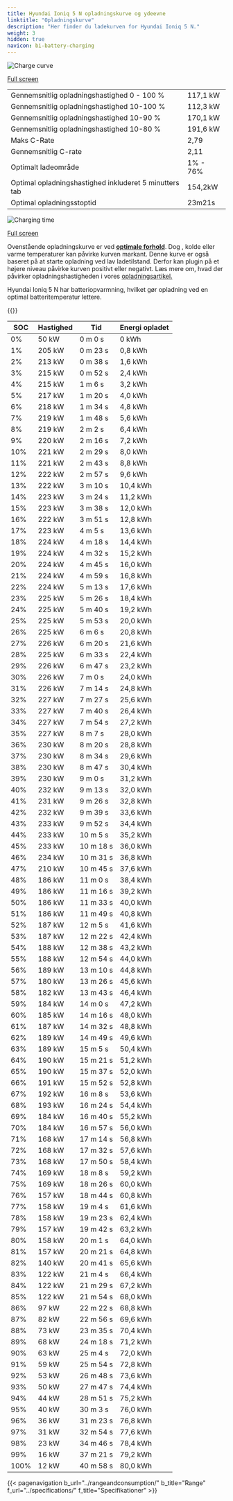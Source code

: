 ```yaml
---
title: Hyundai Ioniq 5 N opladningskurve og ydeevne
linktitle: "Opladningskurve"
description: "Her finder du ladekurven for Hyundai Ioniq 5 N."
weight: 3
hidden: true
navicon: bi-battery-charging
---
```

<!-- markdownlint-disable MD033 -->
<img src="/images/models/hyundai/ioniq_5/ioniq_5_n/chargingcurve.svg" alt="Charge curve" class="img-fluid">

[Full screen](/images/models/hyundai/ioniq_5/ioniq_5_n/chargingcurve.svg)


<table class="table table-striped border">
<tbody>
<tr>
<td>Gennemsnitlig opladningshastighed 0 - 100 %</td><td>117,1 kW</td>
</tr>
<tr>
<td>Gennemsnitlig opladningshastighed 10-100 %</td><td>112,3 kW</td>
</tr>
<tr>
<td>Gennemsnitlig opladningshastighed 10-90 %</td><td>170,1 kW</td>
</tr>
<tr>
<td>Gennemsnitlig opladningshastighed 10-80 %</td><td>191,6 kW</td>
</tr>
<tr>
<td>Maks C-Rate</td><td>2,79</td>
</tr>
<tr>
<td>Gennemsnitlig C-rate</td><td>2,11</td>
</tr>
<tr>
<td>Optimalt ladeområde</td><td>1% - 76%</td>
</tr>
<tr>
<td>Optimal opladningshastighed inkluderet 5 minutters tab</td><td>154,2kW</td>
</tr>
<tr>
<td>Optimal opladningsstoptid</td><td>23m21s</td>
</tr>
</tbody>
</table>
<img src="/images/models/hyundai/ioniq_5/ioniq_5_n/chargingtime.svg" alt="Charging time" class="img-fluid">

[Full screen](/images/models/hyundai/ioniq_5/ioniq_5_n/chargingtime.svg)


Ovenstående opladningskurve er ved **[optimale forhold](../../../../../technology/battery/charging/#temperatur)**. Dog , kolde eller varme temperaturer kan påvirke kurven markant. Denne kurve er også baseret på at starte opladning ved lav ladetilstand. Derfor kan plugin på et højere niveau påvirke kurven positivt eller negativt. Læs mere om, hvad der påvirker opladningshastigheden i vores [opladningsartikel.](../../../../../technology/battery/charging/)


Hyundai Ioniq 5 N har batteriopvarmning, hvilket gør opladning ved en optimal batteritemperatur lettere.


{{<evkxdisplayaddarticle />}}
<table class="table table-striped border">
<thead>
<tr><th>SOC</th><th>Hastighed</th><th>Tid</th><th>Energi opladet</th></tr>
</thead>
<tbody>
<tr>
<td>0%</td><td>50 kW</td><td> 0 m 0 s </td><td>0 kWh </td>
</tr>
<tr>
<td>1%</td><td>205 kW</td><td> 0 m 23 s </td><td>0,8 kWh </td>
</tr>
<tr>
<td>2%</td><td>213 kW</td><td> 0 m 38 s </td><td>1,6 kWh </td>
</tr>
<tr>
<td>3%</td><td>215 kW</td><td> 0 m 52 s </td><td>2,4 kWh </td>
</tr>
<tr>
<td>4%</td><td>215 kW</td><td> 1 m 6 s </td><td>3,2 kWh </td>
</tr>
<tr>
<td>5%</td><td>217 kW</td><td> 1 m 20 s </td><td>4,0 kWh </td>
</tr>
<tr>
<td>6%</td><td>218 kW</td><td> 1 m 34 s </td><td>4,8 kWh </td>
</tr>
<tr>
<td>7%</td><td>219 kW</td><td> 1 m 48 s </td><td>5,6 kWh </td>
</tr>
<tr>
<td>8%</td><td>219 kW</td><td> 2 m 2 s </td><td>6,4 kWh </td>
</tr>
<tr>
<td>9%</td><td>220 kW</td><td> 2 m 16 s </td><td>7,2 kWh </td>
</tr>
<tr>
<td>10%</td><td>221 kW</td><td> 2 m 29 s </td><td>8,0 kWh </td>
</tr>
<tr>
<td>11%</td><td>221 kW</td><td> 2 m 43 s </td><td>8,8 kWh </td>
</tr>
<tr>
<td>12%</td><td>222 kW</td><td> 2 m 57 s </td><td>9,6 kWh </td>
</tr>
<tr>
<td>13%</td><td>222 kW</td><td> 3 m 10 s </td><td>10,4 kWh </td>
</tr>
<tr>
<td>14%</td><td>223 kW</td><td> 3 m 24 s </td><td>11,2 kWh </td>
</tr>
<tr>
<td>15%</td><td>223 kW</td><td> 3 m 38 s </td><td>12,0 kWh </td>
</tr>
<tr>
<td>16%</td><td>222 kW</td><td> 3 m 51 s </td><td>12,8 kWh </td>
</tr>
<tr>
<td>17%</td><td>223 kW</td><td> 4 m 5 s </td><td>13,6 kWh </td>
</tr>
<tr>
<td>18%</td><td>224 kW</td><td> 4 m 18 s </td><td>14,4 kWh </td>
</tr>
<tr>
<td>19%</td><td>224 kW</td><td> 4 m 32 s </td><td>15,2 kWh </td>
</tr>
<tr>
<td>20%</td><td>224 kW</td><td> 4 m 45 s </td><td>16,0 kWh </td>
</tr>
<tr>
<td>21%</td><td>224 kW</td><td> 4 m 59 s </td><td>16,8 kWh </td>
</tr>
<tr>
<td>22%</td><td>224 kW</td><td> 5 m 13 s </td><td>17,6 kWh </td>
</tr>
<tr>
<td>23%</td><td>225 kW</td><td> 5 m 26 s </td><td>18,4 kWh </td>
</tr>
<tr>
<td>24%</td><td>225 kW</td><td> 5 m 40 s </td><td>19,2 kWh </td>
</tr>
<tr>
<td>25%</td><td>225 kW</td><td> 5 m 53 s </td><td>20,0 kWh </td>
</tr>
<tr>
<td>26%</td><td>225 kW</td><td> 6 m 6 s </td><td>20,8 kWh </td>
</tr>
<tr>
<td>27%</td><td>226 kW</td><td> 6 m 20 s </td><td>21,6 kWh </td>
</tr>
<tr>
<td>28%</td><td>225 kW</td><td> 6 m 33 s </td><td>22,4 kWh </td>
</tr>
<tr>
<td>29%</td><td>226 kW</td><td> 6 m 47 s </td><td>23,2 kWh </td>
</tr>
<tr>
<td>30%</td><td>226 kW</td><td> 7 m 0 s </td><td>24,0 kWh </td>
</tr>
<tr>
<td>31%</td><td>226 kW</td><td> 7 m 14 s </td><td>24,8 kWh </td>
</tr>
<tr>
<td>32%</td><td>227 kW</td><td> 7 m 27 s </td><td>25,6 kWh </td>
</tr>
<tr>
<td>33%</td><td>227 kW</td><td> 7 m 40 s </td><td>26,4 kWh </td>
</tr>
<tr>
<td>34%</td><td>227 kW</td><td> 7 m 54 s </td><td>27,2 kWh </td>
</tr>
<tr>
<td>35%</td><td>227 kW</td><td> 8 m 7 s </td><td>28,0 kWh </td>
</tr>
<tr>
<td>36%</td><td>230 kW</td><td> 8 m 20 s </td><td>28,8 kWh </td>
</tr>
<tr>
<td>37%</td><td>230 kW</td><td> 8 m 34 s </td><td>29,6 kWh </td>
</tr>
<tr>
<td>38%</td><td>230 kW</td><td> 8 m 47 s </td><td>30,4 kWh </td>
</tr>
<tr>
<td>39%</td><td>230 kW</td><td> 9 m 0 s </td><td>31,2 kWh </td>
</tr>
<tr>
<td>40%</td><td>232 kW</td><td> 9 m 13 s </td><td>32,0 kWh </td>
</tr>
<tr>
<td>41%</td><td>231 kW</td><td> 9 m 26 s </td><td>32,8 kWh </td>
</tr>
<tr>
<td>42%</td><td>232 kW</td><td> 9 m 39 s </td><td>33,6 kWh </td>
</tr>
<tr>
<td>43%</td><td>233 kW</td><td> 9 m 52 s </td><td>34,4 kWh </td>
</tr>
<tr>
<td>44%</td><td>233 kW</td><td> 10 m 5 s </td><td>35,2 kWh </td>
</tr>
<tr>
<td>45%</td><td>233 kW</td><td> 10 m 18 s </td><td>36,0 kWh </td>
</tr>
<tr>
<td>46%</td><td>234 kW</td><td> 10 m 31 s </td><td>36,8 kWh </td>
</tr>
<tr>
<td>47%</td><td>210 kW</td><td> 10 m 45 s </td><td>37,6 kWh </td>
</tr>
<tr>
<td>48%</td><td>186 kW</td><td> 11 m 0 s </td><td>38,4 kWh </td>
</tr>
<tr>
<td>49%</td><td>186 kW</td><td> 11 m 16 s </td><td>39,2 kWh </td>
</tr>
<tr>
<td>50%</td><td>186 kW</td><td> 11 m 33 s </td><td>40,0 kWh </td>
</tr>
<tr>
<td>51%</td><td>186 kW</td><td> 11 m 49 s </td><td>40,8 kWh </td>
</tr>
<tr>
<td>52%</td><td>187 kW</td><td> 12 m 5 s </td><td>41,6 kWh </td>
</tr>
<tr>
<td>53%</td><td>187 kW</td><td> 12 m 22 s </td><td>42,4 kWh </td>
</tr>
<tr>
<td>54%</td><td>188 kW</td><td> 12 m 38 s </td><td>43,2 kWh </td>
</tr>
<tr>
<td>55%</td><td>188 kW</td><td> 12 m 54 s </td><td>44,0 kWh </td>
</tr>
<tr>
<td>56%</td><td>189 kW</td><td> 13 m 10 s </td><td>44,8 kWh </td>
</tr>
<tr>
<td>57%</td><td>180 kW</td><td> 13 m 26 s </td><td>45,6 kWh </td>
</tr>
<tr>
<td>58%</td><td>182 kW</td><td> 13 m 43 s </td><td>46,4 kWh </td>
</tr>
<tr>
<td>59%</td><td>184 kW</td><td> 14 m 0 s </td><td>47,2 kWh </td>
</tr>
<tr>
<td>60%</td><td>185 kW</td><td> 14 m 16 s </td><td>48,0 kWh </td>
</tr>
<tr>
<td>61%</td><td>187 kW</td><td> 14 m 32 s </td><td>48,8 kWh </td>
</tr>
<tr>
<td>62%</td><td>189 kW</td><td> 14 m 49 s </td><td>49,6 kWh </td>
</tr>
<tr>
<td>63%</td><td>189 kW</td><td> 15 m 5 s </td><td>50,4 kWh </td>
</tr>
<tr>
<td>64%</td><td>190 kW</td><td> 15 m 21 s </td><td>51,2 kWh </td>
</tr>
<tr>
<td>65%</td><td>190 kW</td><td> 15 m 37 s </td><td>52,0 kWh </td>
</tr>
<tr>
<td>66%</td><td>191 kW</td><td> 15 m 52 s </td><td>52,8 kWh </td>
</tr>
<tr>
<td>67%</td><td>192 kW</td><td> 16 m 8 s </td><td>53,6 kWh </td>
</tr>
<tr>
<td>68%</td><td>193 kW</td><td> 16 m 24 s </td><td>54,4 kWh </td>
</tr>
<tr>
<td>69%</td><td>184 kW</td><td> 16 m 40 s </td><td>55,2 kWh </td>
</tr>
<tr>
<td>70%</td><td>184 kW</td><td> 16 m 57 s </td><td>56,0 kWh </td>
</tr>
<tr>
<td>71%</td><td>168 kW</td><td> 17 m 14 s </td><td>56,8 kWh </td>
</tr>
<tr>
<td>72%</td><td>168 kW</td><td> 17 m 32 s </td><td>57,6 kWh </td>
</tr>
<tr>
<td>73%</td><td>168 kW</td><td> 17 m 50 s </td><td>58,4 kWh </td>
</tr>
<tr>
<td>74%</td><td>169 kW</td><td> 18 m 8 s </td><td>59,2 kWh </td>
</tr>
<tr>
<td>75%</td><td>169 kW</td><td> 18 m 26 s </td><td>60,0 kWh </td>
</tr>
<tr>
<td>76%</td><td>157 kW</td><td> 18 m 44 s </td><td>60,8 kWh </td>
</tr>
<tr>
<td>77%</td><td>158 kW</td><td> 19 m 4 s </td><td>61,6 kWh </td>
</tr>
<tr>
<td>78%</td><td>158 kW</td><td> 19 m 23 s </td><td>62,4 kWh </td>
</tr>
<tr>
<td>79%</td><td>157 kW</td><td> 19 m 42 s </td><td>63,2 kWh </td>
</tr>
<tr>
<td>80%</td><td>158 kW</td><td> 20 m 1 s </td><td>64,0 kWh </td>
</tr>
<tr>
<td>81%</td><td>157 kW</td><td> 20 m 21 s </td><td>64,8 kWh </td>
</tr>
<tr>
<td>82%</td><td>140 kW</td><td> 20 m 41 s </td><td>65,6 kWh </td>
</tr>
<tr>
<td>83%</td><td>122 kW</td><td> 21 m 4 s </td><td>66,4 kWh </td>
</tr>
<tr>
<td>84%</td><td>122 kW</td><td> 21 m 29 s </td><td>67,2 kWh </td>
</tr>
<tr>
<td>85%</td><td>122 kW</td><td> 21 m 54 s </td><td>68,0 kWh </td>
</tr>
<tr>
<td>86%</td><td>97 kW</td><td> 22 m 22 s </td><td>68,8 kWh </td>
</tr>
<tr>
<td>87%</td><td>82 kW</td><td> 22 m 56 s </td><td>69,6 kWh </td>
</tr>
<tr>
<td>88%</td><td>73 kW</td><td> 23 m 35 s </td><td>70,4 kWh </td>
</tr>
<tr>
<td>89%</td><td>68 kW</td><td> 24 m 18 s </td><td>71,2 kWh </td>
</tr>
<tr>
<td>90%</td><td>63 kW</td><td> 25 m 4 s </td><td>72,0 kWh </td>
</tr>
<tr>
<td>91%</td><td>59 kW</td><td> 25 m 54 s </td><td>72,8 kWh </td>
</tr>
<tr>
<td>92%</td><td>53 kW</td><td> 26 m 48 s </td><td>73,6 kWh </td>
</tr>
<tr>
<td>93%</td><td>50 kW</td><td> 27 m 47 s </td><td>74,4 kWh </td>
</tr>
<tr>
<td>94%</td><td>44 kW</td><td> 28 m 51 s </td><td>75,2 kWh </td>
</tr>
<tr>
<td>95%</td><td>40 kW</td><td> 30 m 3 s </td><td>76,0 kWh </td>
</tr>
<tr>
<td>96%</td><td>36 kW</td><td> 31 m 23 s </td><td>76,8 kWh </td>
</tr>
<tr>
<td>97%</td><td>31 kW</td><td> 32 m 54 s </td><td>77,6 kWh </td>
</tr>
<tr>
<td>98%</td><td>23 kW</td><td> 34 m 46 s </td><td>78,4 kWh </td>
</tr>
<tr>
<td>99%</td><td>16 kW</td><td> 37 m 21 s </td><td>79,2 kWh </td>
</tr>
<tr>
<td>100%</td><td>12 kW</td><td> 40 m 58 s </td><td>80,0 kWh </td>
</tr>
</tbody>
</table>


{{< pagenavigation b_url="../rangeandconsumption/" b_title="Range" f_url="../specifications/" f_title="Specifikationer" >}}
